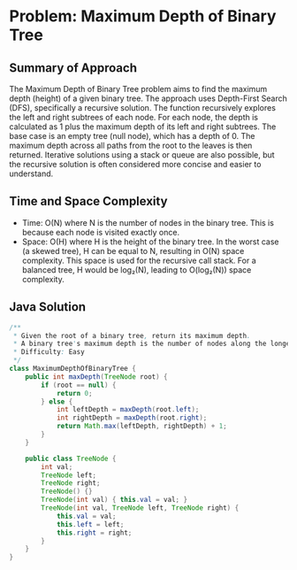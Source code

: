 # Problem: Maximum Depth of Binary Tree

## Summary of Approach

The Maximum Depth of Binary Tree problem aims to find the maximum depth (height) of a given binary tree.  The approach uses Depth-First Search (DFS), specifically a recursive solution.  The function recursively explores the left and right subtrees of each node.  For each node, the depth is calculated as 1 plus the maximum depth of its left and right subtrees. The base case is an empty tree (null node), which has a depth of 0.  The maximum depth across all paths from the root to the leaves is then returned.  Iterative solutions using a stack or queue are also possible, but the recursive solution is often considered more concise and easier to understand.

## Time and Space Complexity
- Time: O(N) where N is the number of nodes in the binary tree.  This is because each node is visited exactly once.
- Space: O(H) where H is the height of the binary tree. In the worst case (a skewed tree), H can be equal to N, resulting in O(N) space complexity.  This space is used for the recursive call stack.  For a balanced tree, H would be log₂(N), leading to O(log₂(N)) space complexity.

## Java Solution
```java
/**
 * Given the root of a binary tree, return its maximum depth.
 * A binary tree's maximum depth is the number of nodes along the longest path from the root node down to the farthest leaf node.
 * Difficulty: Easy
 */
class MaximumDepthOfBinaryTree {
    public int maxDepth(TreeNode root) {
        if (root == null) {
            return 0;
        } else {
            int leftDepth = maxDepth(root.left);
            int rightDepth = maxDepth(root.right);
            return Math.max(leftDepth, rightDepth) + 1;
        }
    }

    public class TreeNode {
        int val;
        TreeNode left;
        TreeNode right;
        TreeNode() {}
        TreeNode(int val) { this.val = val; }
        TreeNode(int val, TreeNode left, TreeNode right) {
            this.val = val;
            this.left = left;
            this.right = right;
        }
    }
}
```